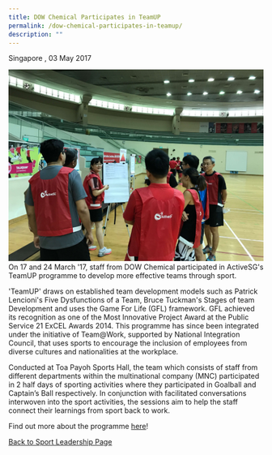 ```yaml
---
title: DOW Chemical Participates in TeamUP
permalink: /dow-chemical-participates-in-teamup/
description: ""
---
```

Singapore , 03 May 2017

![](/images/Sport%20Leadership%20Latest/Dow/dow.jpeg)
On 17 and 24 March '17, staff from DOW Chemical participated in ActiveSG's TeamUP programme to develop more effective teams through sport.

'TeamUP' draws on established team development models such as Patrick Lencioni's Five Dysfunctions of a Team, Bruce Tuckman's Stages of team Development and uses the Game For Life (GFL) framework. GFL achieved its recognition as one of the Most Innovative Project Award at the Public Service 21 ExCEL Awards 2014. This programme has since been integrated under the initiative of Team@Work, supported by National Integration Council, that uses sports to encourage the inclusion of employees from diverse cultures and nationalities at the workplace.

Conducted at Toa Payoh Sports Hall, the team which consists of staff from different departments within the multinational company (MNC) participated in 2 half days of sporting activities where they participated in Goalball and Captain’s Ball respectively. In conjunction with facilitated conversations interwoven into the sport activities, the sessions aim to help the staff connect their learnings from sport back to work.

Find out more about the programme [here](https://www.myactivesg.com/news/2017/3/upping-the-game-in-team-building)!

[Back to Sport Leadership Page](/sports-education/sports-leadership/past-works/)